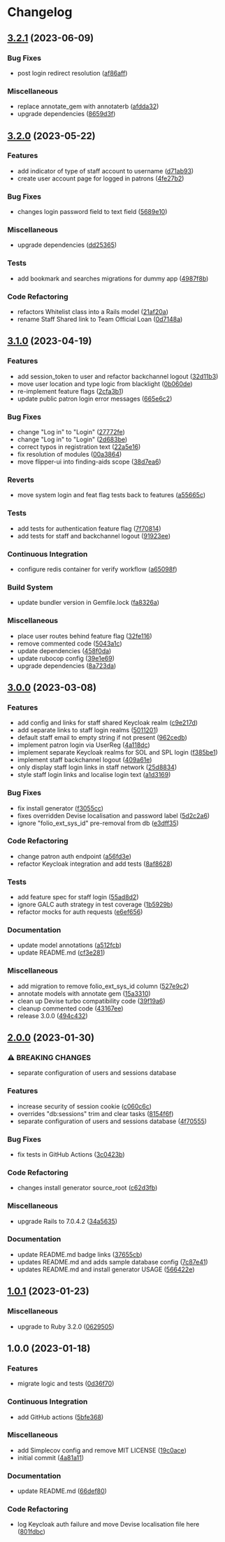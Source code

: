 # Changelog

## [3.2.1](https://github.com/nla/catalogue-patrons/compare/3.2.0...3.2.1) (2023-06-09)


### Bug Fixes

* post login redirect resolution ([af86aff](https://github.com/nla/catalogue-patrons/commit/af86aff1a38802be3350b359c6a16fc274634b89))


### Miscellaneous

* replace annotate_gem with annotaterb ([afdda32](https://github.com/nla/catalogue-patrons/commit/afdda32c8bfcfa3f4815c54cb249a5d17b1df335))
* upgrade dependencies ([8659d3f](https://github.com/nla/catalogue-patrons/commit/8659d3f1a9b8521cf6fd1bcba1c7b644b2b0b279))

## [3.2.0](https://github.com/nla/catalogue-patrons/compare/3.1.0...3.2.0) (2023-05-22)


### Features

* add indicator of type of staff account to username ([d71ab93](https://github.com/nla/catalogue-patrons/commit/d71ab93d1b3573cadd3943cd484f0bf69d3866de))
* create user account page for logged in patrons ([4fe27b2](https://github.com/nla/catalogue-patrons/commit/4fe27b2292576947a9e5b3d06cb44a5f32b06025))


### Bug Fixes

* changes login password field to text field ([5689e10](https://github.com/nla/catalogue-patrons/commit/5689e10dc97c31c448d5d01a07299561baf91c4f))


### Miscellaneous

* upgrade dependencies ([dd25365](https://github.com/nla/catalogue-patrons/commit/dd25365881dcc540e281a10553f491d3e37f7916))


### Tests

* add bookmark and searches migrations for dummy app ([4987f8b](https://github.com/nla/catalogue-patrons/commit/4987f8b516115935ae91c36927110e861d462126))


### Code Refactoring

* refactors Whitelist class into a Rails model ([21af20a](https://github.com/nla/catalogue-patrons/commit/21af20a88d0d38e85127cb0a688457d0e563d201))
* rename Staff Shared link to Team Official Loan ([0d7148a](https://github.com/nla/catalogue-patrons/commit/0d7148ad7b9db9ace2590ea6e127ade3e7084b07))

## [3.1.0](https://github.com/nla/catalogue-patrons/compare/3.0.0...3.1.0) (2023-04-19)


### Features

* add session_token to user and refactor backchannel logout ([32d11b3](https://github.com/nla/catalogue-patrons/commit/32d11b3a67462c8c9a0ffab570f0dfaae26fbea1))
* move user location and type logic from blacklight ([0b060de](https://github.com/nla/catalogue-patrons/commit/0b060de00f090c6ba112cfc0b4750539529c87e4))
* re-implement feature flags ([2cfa3b1](https://github.com/nla/catalogue-patrons/commit/2cfa3b11e6f45670e1de5a2010fc0a1c3ef0453e))
* update public patron login error messages ([665e6c2](https://github.com/nla/catalogue-patrons/commit/665e6c2d805ef7dd6ad2ba813d0f1fadb595deb8))


### Bug Fixes

* change "Log in" to "Login" ([27772fe](https://github.com/nla/catalogue-patrons/commit/27772fec959a55932687f9421e78ea068c9eee72))
* change "Log in" to "Login" ([2d683be](https://github.com/nla/catalogue-patrons/commit/2d683be3bd117f9f9c124ef64327d6146b7f0e04))
* correct typos in registration text ([22a5e16](https://github.com/nla/catalogue-patrons/commit/22a5e161ac497560d6bc8a5de66541d438f98d28))
* fix resolution of modules ([00a3864](https://github.com/nla/catalogue-patrons/commit/00a3864a561ce2812440639d1765af4ab8723bee))
* move flipper-ui into finding-aids scope ([38d7ea6](https://github.com/nla/catalogue-patrons/commit/38d7ea652f0c0efc4ccce336edd7aa1756d0667e))


### Reverts

* move system login and feat flag tests back to features ([a55665c](https://github.com/nla/catalogue-patrons/commit/a55665c5e789990763c39004fa56ae053e2678bc))


### Tests

* add tests for authentication feature flag ([7f70814](https://github.com/nla/catalogue-patrons/commit/7f708140aeed156243043925b688508c00b4f55f))
* add tests for staff and backchannel logout ([91923ee](https://github.com/nla/catalogue-patrons/commit/91923ee1656ec77d88e9c922ba54c1b093d6a9de))


### Continuous Integration

* configure redis container for verify workflow ([a65098f](https://github.com/nla/catalogue-patrons/commit/a65098fb9d950a29928e1f472ba60fac9fe079b9))


### Build System

* update bundler version in Gemfile.lock ([fa8326a](https://github.com/nla/catalogue-patrons/commit/fa8326a046279f97a52b9fc4488dada31ea8a35f))


### Miscellaneous

* place user routes behind feature flag ([32fe116](https://github.com/nla/catalogue-patrons/commit/32fe1161e04594ea3d6f7a092f04e33eaeca9bcd))
* remove commented code ([5043a1c](https://github.com/nla/catalogue-patrons/commit/5043a1c548495996ce0048a3504bb455526912c3))
* update dependencies ([458f0da](https://github.com/nla/catalogue-patrons/commit/458f0dab0081ce1c0ff233478572ce016524d713))
* update rubocop config ([39e1e69](https://github.com/nla/catalogue-patrons/commit/39e1e69fc8a8bf5bf1a2aef4c102072a5e378079))
* upgrade dependencies ([8a723da](https://github.com/nla/catalogue-patrons/commit/8a723dac812a4b73b1bed74671cd6933fe2aab05))

## [3.0.0](https://github.com/nla/catalogue-patrons/compare/2.0.0...3.0.0) (2023-03-08)


### Features

* add config and links for staff shared Keycloak realm ([c9e217d](https://github.com/nla/catalogue-patrons/commit/c9e217d9a437d405cfc8eaab0f2e8b90428c824f))
* add separate links to staff login realms ([5011201](https://github.com/nla/catalogue-patrons/commit/5011201d827a6038d8e4d2182625bfa8da1f86e0))
* default staff email to empty string if not present ([962cedb](https://github.com/nla/catalogue-patrons/commit/962cedb4f02117890108dc65c19dcfd4c6031607))
* implement patron login via UserReg ([4a118dc](https://github.com/nla/catalogue-patrons/commit/4a118dcde7cdf05a4ae850a61cb4296627b3c2e8))
* implement separate Keycloak realms for SOL and SPL login ([f385be1](https://github.com/nla/catalogue-patrons/commit/f385be13628619a43705132301174c3a372badaa))
* implement staff backchannel logout ([409a61e](https://github.com/nla/catalogue-patrons/commit/409a61e2dc0742b69b2cd4caf0a00ca56248f03c))
* only display staff login links in staff network ([25d8834](https://github.com/nla/catalogue-patrons/commit/25d8834625f89e3ba15e39e14cac32aa1f735cd9))
* style staff login links and localise login text ([a1d3169](https://github.com/nla/catalogue-patrons/commit/a1d3169deb159e8ed86ccc87a5d1259e0d93fdd0))


### Bug Fixes

* fix install generator ([f3055cc](https://github.com/nla/catalogue-patrons/commit/f3055cc96834b99985e02fffb6b42d1c6c935638))
* fixes overridden Devise localisation and password label ([5d2c2a6](https://github.com/nla/catalogue-patrons/commit/5d2c2a6b3ee297f175ea8f33d6aa1df66a426e37))
* ignore "folio_ext_sys_id" pre-removal from db ([e3dff35](https://github.com/nla/catalogue-patrons/commit/e3dff356e985994edc5c62b5ce27aa8821be9006))


### Code Refactoring

* change patron auth endpoint ([a56fd3e](https://github.com/nla/catalogue-patrons/commit/a56fd3e43605bd81c0aba1fc5f4a867f676efc6e))
* refactor Keycloak integration and add tests ([8af8628](https://github.com/nla/catalogue-patrons/commit/8af8628e554cb0bc879d24a01e8c7dae3f28f132))


### Tests

* add feature spec for staff login ([55ad8d2](https://github.com/nla/catalogue-patrons/commit/55ad8d2a9c6dffc02dfa65fe397906d90d7c58dd))
* ignore GALC auth strategy in test coverage ([1b5929b](https://github.com/nla/catalogue-patrons/commit/1b5929b58937bea5b39872d4f331c6e05fda19c9))
* refactor mocks for auth requests ([e6ef656](https://github.com/nla/catalogue-patrons/commit/e6ef65620e7282cf8b4a25d29664e6e84e24cb7b))


### Documentation

* update model annotations ([a512fcb](https://github.com/nla/catalogue-patrons/commit/a512fcba89e98f5f6017f78be58e5ac9eaa2dec8))
* update README.md ([cf3e281](https://github.com/nla/catalogue-patrons/commit/cf3e281436b0dc234fdc45371d57acc5d42196d2))


### Miscellaneous

* add migration to remove folio_ext_sys_id column ([527e9c2](https://github.com/nla/catalogue-patrons/commit/527e9c2d9173105275501bb4d63a063032673c43))
* annotate models with annotate gem ([15a3310](https://github.com/nla/catalogue-patrons/commit/15a3310447917ed2c05348a995ef18cfc2f51dfc))
* clean up Devise turbo compatibility code ([39f19a6](https://github.com/nla/catalogue-patrons/commit/39f19a64bebb374172b4b389d82101202125603a))
* cleanup commented code ([43167ee](https://github.com/nla/catalogue-patrons/commit/43167ee96813298936a8ad80f3d10ab6e4e74bb2))
* release 3.0.0 ([494c432](https://github.com/nla/catalogue-patrons/commit/494c4329099a02a0adcef32f50184e316182f1f9))

## [2.0.0](https://github.com/nla/catalogue-patrons/compare/1.0.1...2.0.0) (2023-01-30)


### ⚠ BREAKING CHANGES

* separate configuration of users and sessions database

### Features

* increase security of session cookie ([c060c6c](https://github.com/nla/catalogue-patrons/commit/c060c6ca06bc2cd91b14318784a1ca94bda65068))
* overrides "db:sessions" trim and clear tasks ([8154f6f](https://github.com/nla/catalogue-patrons/commit/8154f6f9b5d583a8b9efbeb664dd1224b3bcf893))
* separate configuration of users and sessions database ([4f70555](https://github.com/nla/catalogue-patrons/commit/4f7055527e34def4d7f855acc2282877bbd89c3f))


### Bug Fixes

* fix tests in GitHub Actions ([3c0423b](https://github.com/nla/catalogue-patrons/commit/3c0423b99a13283759a2589b4345bbc0142fdad8))


### Code Refactoring

* changes install generator source_root ([c62d3fb](https://github.com/nla/catalogue-patrons/commit/c62d3fbe4a7a3ee7dd23264ca823b660d30b895d))


### Miscellaneous

* upgrade Rails to 7.0.4.2 ([34a5635](https://github.com/nla/catalogue-patrons/commit/34a5635ca31ed9c90746e9871c516ead7c429f80))


### Documentation

* update README.md badge links ([37655cb](https://github.com/nla/catalogue-patrons/commit/37655cb2c3012821dbd80b9a30756e6b076a1c67))
* updates README.md and adds sample database config ([7c87e41](https://github.com/nla/catalogue-patrons/commit/7c87e416efb7ed667feba0944bf8b5b991c0f75c))
* updates README.md and install generator USAGE ([566422e](https://github.com/nla/catalogue-patrons/commit/566422ec57624b9172d92566fb7d41003d0a5f67))

## [1.0.1](https://github.com/nla/catalogue-patrons/compare/1.0.0...1.0.1) (2023-01-23)


### Miscellaneous

* upgrade to Ruby 3.2.0 ([0629505](https://github.com/nla/catalogue-patrons/commit/06295052f1fa478ced87f3cc1d80cf095215ae88))

## 1.0.0 (2023-01-18)


### Features

* migrate logic and tests ([0d36f70](https://github.com/nla/catalogue-patrons/commit/0d36f70c27f42672e0762d0ea1b24b706e474b61))


### Continuous Integration

* add GitHub actions ([5bfe368](https://github.com/nla/catalogue-patrons/commit/5bfe3683955e05f881f63fcb37f604acefb42ff1))


### Miscellaneous

* add Simplecov config and remove MIT LICENSE ([19c0ace](https://github.com/nla/catalogue-patrons/commit/19c0ace08e8cd45eee103fa8344b05eb4d9172e1))
* initial commit ([4a81a11](https://github.com/nla/catalogue-patrons/commit/4a81a11065b09d339e377beefaba8f6ebbf9f2e3))


### Documentation

* update README.md ([66def80](https://github.com/nla/catalogue-patrons/commit/66def80d80de63ab389c3d5118d4c0b43615ab3e))


### Code Refactoring

* log Keycloak auth failure and move Devise localisation file here ([801fdbc](https://github.com/nla/catalogue-patrons/commit/801fdbc259a250c1be3db1e797e7c7e73b291a16))
